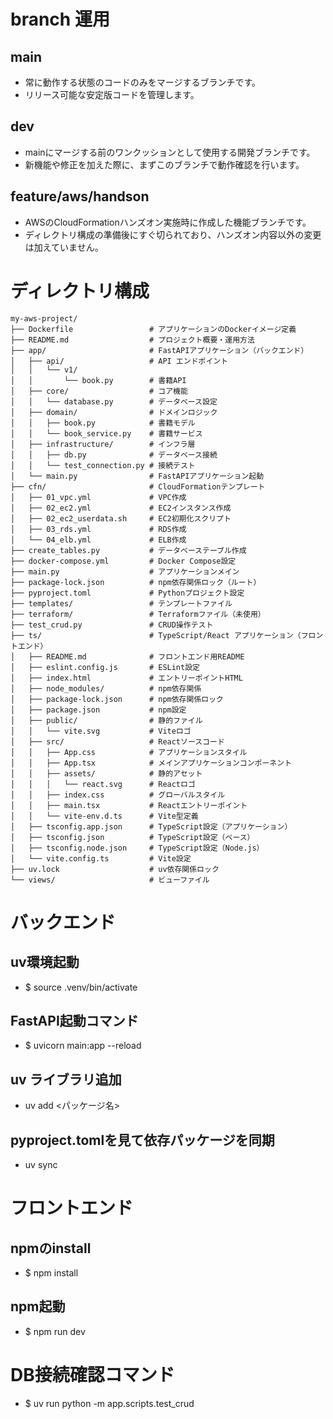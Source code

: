 # branch 運用

## main 
- 常に動作する状態のコードのみをマージするブランチです。
- リリース可能な安定版コードを管理します。

## dev
- mainにマージする前のワンクッションとして使用する開発ブランチです。
- 新機能や修正を加えた際に、まずこのブランチで動作確認を行います。

## feature/aws/handson
- AWSのCloudFormationハンズオン実施時に作成した機能ブランチです。
- ディレクトリ構成の準備後にすぐ切られており、ハンズオン内容以外の変更は加えていません。



# ディレクトリ構成

```
my-aws-project/
├── Dockerfile                 # アプリケーションのDockerイメージ定義
├── README.md                  # プロジェクト概要・運用方法
├── app/                       # FastAPIアプリケーション（バックエンド）
│   ├── api/                   # API エンドポイント
│   │   └── v1/
│   │       └── book.py        # 書籍API
│   ├── core/                  # コア機能
│   │   └── database.py        # データベース設定
│   ├── domain/                # ドメインロジック
│   │   ├── book.py            # 書籍モデル
│   │   └── book_service.py    # 書籍サービス
│   ├── infrastructure/        # インフラ層
│   │   ├── db.py              # データベース接続
│   │   └── test_connection.py # 接続テスト
│   └── main.py                # FastAPIアプリケーション起動
├── cfn/                       # CloudFormationテンプレート
│   ├── 01_vpc.yml             # VPC作成
│   ├── 02_ec2.yml             # EC2インスタンス作成
│   ├── 02_ec2_userdata.sh     # EC2初期化スクリプト
│   ├── 03_rds.yml             # RDS作成
│   └── 04_elb.yml             # ELB作成
├── create_tables.py           # データベーステーブル作成
├── docker-compose.yml         # Docker Compose設定
├── main.py                    # アプリケーションメイン
├── package-lock.json          # npm依存関係ロック（ルート）
├── pyproject.toml             # Pythonプロジェクト設定
├── templates/                 # テンプレートファイル
├── terraform/                 # Terraformファイル（未使用）
├── test_crud.py               # CRUD操作テスト
├── ts/                        # TypeScript/React アプリケーション（フロントエンド）
│   ├── README.md              # フロントエンド用README
│   ├── eslint.config.js       # ESLint設定
│   ├── index.html             # エントリーポイントHTML
│   ├── node_modules/          # npm依存関係
│   ├── package-lock.json      # npm依存関係ロック
│   ├── package.json           # npm設定
│   ├── public/                # 静的ファイル
│   │   └── vite.svg           # Viteロゴ
│   ├── src/                   # Reactソースコード
│   │   ├── App.css            # アプリケーションスタイル
│   │   ├── App.tsx            # メインアプリケーションコンポーネント
│   │   ├── assets/            # 静的アセット
│   │   │   └── react.svg      # Reactロゴ
│   │   ├── index.css          # グローバルスタイル
│   │   ├── main.tsx           # Reactエントリーポイント
│   │   └── vite-env.d.ts      # Vite型定義
│   ├── tsconfig.app.json      # TypeScript設定（アプリケーション）
│   ├── tsconfig.json          # TypeScript設定（ベース）
│   ├── tsconfig.node.json     # TypeScript設定（Node.js）
│   └── vite.config.ts         # Vite設定
├── uv.lock                    # uv依存関係ロック
└── views/                     # ビューファイル
```

# バックエンド

## uv環境起動
- $ source .venv/bin/activate

## FastAPI起動コマンド
- $ uvicorn main:app --reload

## uv ライブラリ追加
- uv add <パッケージ名>

## pyproject.tomlを見て依存パッケージを同期
- uv sync


# フロントエンド

## npmのinstall
- $ npm install

## npm起動
- $ npm run dev



# DB接続確認コマンド
- $ uv run python -m app.scripts.test_crud